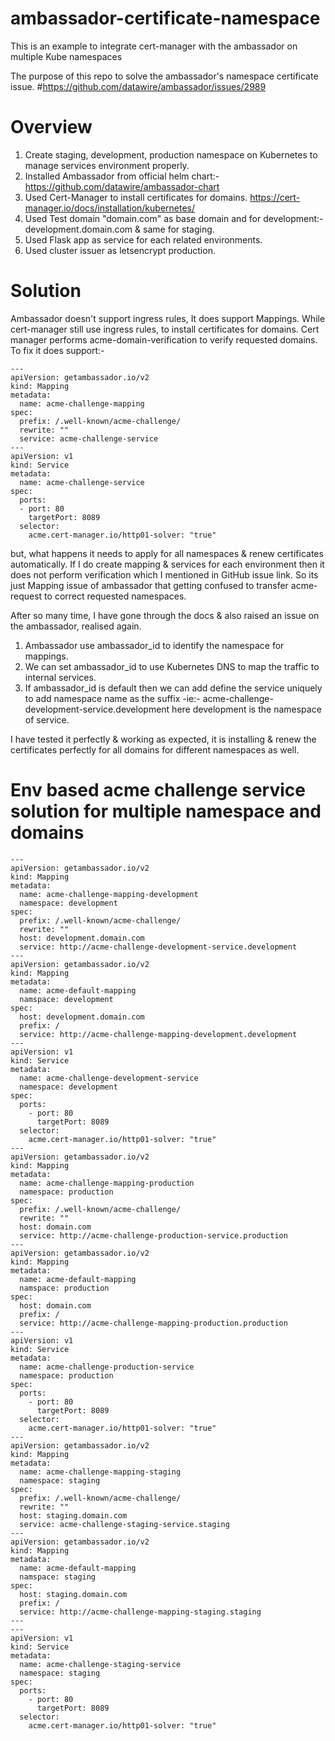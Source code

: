 # ambassador-certificate-namespace
This is an example to integrate cert-manager with the ambassador on multiple Kube namespaces

The purpose of this repo to solve the ambassador's namespace certificate issue.
#https://github.com/datawire/ambassador/issues/2989

# Overview
1. Create staging, development, production namespace on Kubernetes to manage services environment properly.
2. Installed Ambassador from official helm chart:- https://github.com/datawire/ambassador-chart
3. Used Cert-Manager to install certificates for domains. https://cert-manager.io/docs/installation/kubernetes/
4. Used Test domain "domain.com" as base domain and for development:- development.domain.com & same for staging.
5. Used Flask app as service for each related environments.
6. Used cluster issuer as letsencrypt production. 


# Solution
Ambassador doesn't support ingress rules, It does support Mappings. While cert-manager still use ingress rules,
to install certificates for domains. Cert manager performs acme-domain-verification to verify requested domains.
To fix it does support:-
```
---
apiVersion: getambassador.io/v2
kind: Mapping
metadata:
  name: acme-challenge-mapping
spec:
  prefix: /.well-known/acme-challenge/
  rewrite: ""
  service: acme-challenge-service
---
apiVersion: v1
kind: Service
metadata:
  name: acme-challenge-service
spec:
  ports:
  - port: 80
    targetPort: 8089
  selector:
    acme.cert-manager.io/http01-solver: "true"
```
but, what happens it needs to apply for all namespaces & renew certificates automatically.
If I do create mapping & services for each environment then it does not perform verification which I mentioned in GitHub issue link.
So its just Mapping issue of ambassador that getting confused to transfer acme-request to correct requested namespaces.

After so many time, I have gone through the docs & also raised an issue on the ambassador, realised again.
1. Ambassador use ambassador_id to identify the namespace for mappings.
2. We can set ambassador_id to use Kubernetes DNS to map the traffic to internal services.
3. If ambassador_id is default then we can add define the service uniquely to add namespace name as the suffix -ie:- acme-challenge-development-service.development
    here development is the namespace of service.
 
 I have tested it perfectly & working as expected, it is installing & renew the certificates perfectly for all domains for different namespaces as well.   

# Env based acme challenge service solution for multiple namespace and domains
```
---
apiVersion: getambassador.io/v2
kind: Mapping
metadata:
  name: acme-challenge-mapping-development
  namespace: development
spec:
  prefix: /.well-known/acme-challenge/
  rewrite: ""
  host: development.domain.com
  service: http://acme-challenge-development-service.development
---
apiVersion: getambassador.io/v2
kind: Mapping
metadata:
  name: acme-default-mapping
  namspace: development
spec:
  host: development.domain.com
  prefix: /
  service: http://acme-challenge-mapping-development.development
---
apiVersion: v1
kind: Service
metadata:
  name: acme-challenge-development-service
  namespace: development
spec:
  ports:
    - port: 80
      targetPort: 8089
  selector:
    acme.cert-manager.io/http01-solver: "true"
---
apiVersion: getambassador.io/v2
kind: Mapping
metadata:
  name: acme-challenge-mapping-production
  namespace: production
spec:
  prefix: /.well-known/acme-challenge/
  rewrite: ""
  host: domain.com
  service: http://acme-challenge-production-service.production
---
apiVersion: getambassador.io/v2
kind: Mapping
metadata:
  name: acme-default-mapping
  namspace: production
spec:
  host: domain.com
  prefix: /
  service: http://acme-challenge-mapping-production.production
---
apiVersion: v1
kind: Service
metadata:
  name: acme-challenge-production-service
  namespace: production
spec:
  ports:
    - port: 80
      targetPort: 8089
  selector:
    acme.cert-manager.io/http01-solver: "true"
---
apiVersion: getambassador.io/v2
kind: Mapping
metadata:
  name: acme-challenge-mapping-staging
  namespace: staging
spec:
  prefix: /.well-known/acme-challenge/
  rewrite: ""
  host: staging.domain.com
  service: acme-challenge-staging-service.staging
---
apiVersion: getambassador.io/v2
kind: Mapping
metadata:
  name: acme-default-mapping
  namspace: staging
spec:
  host: staging.domain.com
  prefix: /
  service: http://acme-challenge-mapping-staging.staging
---
---
apiVersion: v1
kind: Service
metadata:
  name: acme-challenge-staging-service
  namespace: staging
spec:
  ports:
    - port: 80
      targetPort: 8089
  selector:
    acme.cert-manager.io/http01-solver: "true"

```
